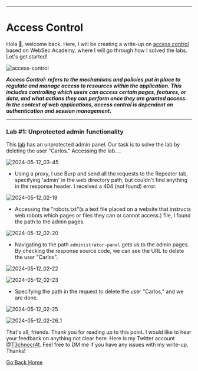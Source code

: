 ***
# Access Control
Hola 👋, welcome back. Here, I will be creating a write-up on [access control](https://portswigger.net/web-security/learning-paths/server-side-vulnerabilities-apprentice/access-control-apprentice/access-control/what-is-access-control) based on WebSec Academy, where I will go through how I solved the labs. Let's get started!

![access-control](https://github.com/T3chnocr4t/T3chnocr4t.github.io/assets/115868619/233707e5-1d04-409f-b413-33766ae43a5b)

**_Access Control: refers to the mechanisms and policies put in place to regulate and manage access to resources within the application. This includes controlling which users can access certain pages, features, or data, and what actions they can perform once they are granted access.
In the context of web applications, access control is dependent on authentication and session management._**

***
### Lab #1: Unprotected admin functionality
This [lab](https://portswigger.net/web-security/learning-paths/server-side-vulnerabilities-apprentice/access-control-apprentice/access-control/lab-unprotected-admin-functionality) has an unprotected admin panel. Our task is to solve the lab by deleting the user "Carlos."
Accessing the lab....

![2024-05-12_03-45](https://github.com/T3chnocr4t/T3chnocr4t.github.io/assets/115868619/7d962a8d-dcfd-497a-aede-23f600203f45)

- Using a proxy, I use Burp and send all the requests to the Repeater tab, specifying 'admin' in the web directory path, but couldn't find anything in the response header. I received a 404 (not found) error.

![2024-05-12_02-19](https://github.com/T3chnocr4t/T3chnocr4t.github.io/assets/115868619/f236dfcf-729c-4dd5-964d-858a1fbec0c6)

- Accessing the "robots.txt"(s a text file placed on a website that instructs web robots which pages or files they can or cannot access.) file, I found the path to the admin pages.

![2024-05-12_02-20](https://github.com/T3chnocr4t/T3chnocr4t.github.io/assets/115868619/b04143d7-a5b0-497c-afbd-284090f8c823)

- Navigating to the path `administrator-panel` gets us to the admin pages. By checking the response source code, we can see the URL to delete the user "Carlos".

![2024-05-12_02-22](https://github.com/T3chnocr4t/T3chnocr4t.github.io/assets/115868619/445e396f-4752-4385-b339-5854c57dc96a)

![2024-05-12_02-23](https://github.com/T3chnocr4t/T3chnocr4t.github.io/assets/115868619/bab2cd7a-f5e7-4af4-ac51-ad03243ef898)

- Specifying the path in the request to delete the user "Carlos," and we are done.

![2024-05-12_02-25](https://github.com/T3chnocr4t/T3chnocr4t.github.io/assets/115868619/23865f25-024c-4f5b-a064-2467084c6a20)

![2024-05-12_02-26_1](https://github.com/T3chnocr4t/T3chnocr4t.github.io/assets/115868619/4eea8002-81fc-43c0-9fb6-54554ab501f7)

That's all, friends. Thank you for reading up to this point. I would like to hear your feedback on anything not clear here. Here is my Twitter account @[T3chnocr4t](https://twitter.com/T3chnocr4t). Feel free to DM me if you have any issues with my write-up. Thanks!

[Go Back Home](https://t3chnocr4t.github.io/)










